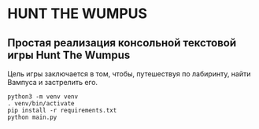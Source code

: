 # HUNT THE WUMPUS

## Простая реализация консольной текстовой игры Hunt The Wumpus

Цель игры заключается в том, чтобы, путешествуя по лабиринту, найти Вампуса и застрелить его.



```
python3 -m venv venv
. venv/bin/activate
pip install -r requirements.txt
python main.py
```

